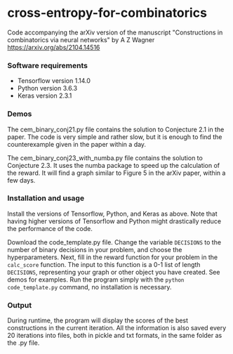 # cross-entropy-for-combinatorics
Code accompanying the arXiv version of the manuscript "Constructions in combinatorics via neural networks" by A Z Wagner
https://arxiv.org/abs/2104.14516


### Software requirements

- Tensorflow version 1.14.0
- Python version 3.6.3
- Keras version 2.3.1

### Demos

The cem_binary_conj21.py file contains the solution to Conjecture 2.1 in the paper. The code is very simple and rather slow, but it is enough to find the counterexample given in the paper within a day.

The cem_binary_conj23_with_numba.py file contains the solution to Conjecture 2.3. It uses the numba package to speed up the calculation of the reward. It will find a graph similar to Figure 5 in the arXiv paper, within a few days.

### Installation and usage

Install the versions of Tensorflow, Python, and Keras as above. Note that having higher versions of Tensorflow and Python might drastically reduce the performance of the code.

Download the code_template.py file. Change the variable `DECISIONS` to the number of binary decisions in your problem, and choose the hyperparameters. Next, fill in the reward function for your problem in the `calc_score` function. The input to this function is a 0-1 list of length `DECISIONS`, representing your graph or other object you have created. See demos for examples. Run the program simply with the `python code_template.py` command, no installation is necessary.

### Output

During runtime, the program will display the scores of the best constructions in the current iteration. All the information is also saved every 20 iterations into files, both in pickle and txt formats, in the same folder as the .py file.




